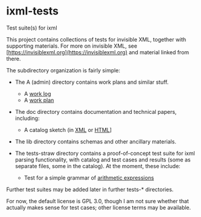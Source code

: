 # ixml-tests
Test suite(s) for ixml

This project contains collections of tests for invisible XML, together
with supporting materials.  For more on invisible XML, see
[https://invisiblexml.org](https://invisiblexml.org) and material linked from there.

The subdirectory organization is fairly simple:

* The A (admin) directory contains work plans and similar stuff.

  * A [work log](A/worklog.md) 
  * A [work plan](A/workplan.md) 

* The doc directory contains documentation and technical papers,
including:

  * A catalog sketch (in [XML](doc/catalog-sketch.xml) or [HTML](doc/catalog-sketch.html)]

* The lib directory contains schemas and other ancillary materials.

* The tests-straw directory contains a proof-of-concept test suite for
ixml parsing functionality, with catalog and test cases and results
(some as separate files, some in the catalog).  At the moment, these
include:

    * Test for a simple grammar of [arithmetic expressions](test-straw/arith/arith.md)

Further test suites may be added later in further tests-* directories.

For now, the default license is GPL 3.0, though I am not sure whether
that actually makes sense for test cases; other license terms may be
available.

